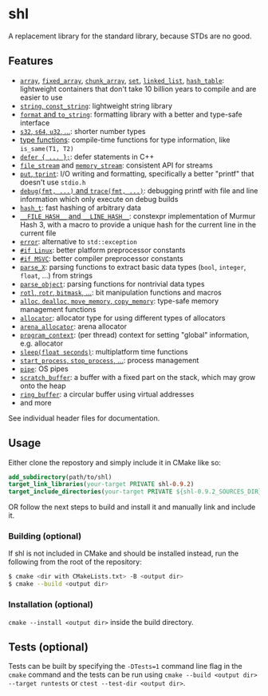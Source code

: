 # shl
A replacement library for the standard library, because STDs are no good.

## Features

- [`array`](src/shl/array.hpp), [`fixed_array`](src/shl/fixed_array.hpp), [`chunk_array`](src/shl/chunk_array.hpp), [`set`](src/shl/set.hpp), [`linked_list`](src/shl/linked_list.hpp), [`hash_table`](src/shl/hash_table.hpp): lightweight containers that don't take 10 billion years to compile and are easier to use
- [`string`, `const_string`](src/shl/string.hpp): lightweight string library
- [`format` and `to_string`](src/shl/format.hpp): formatting library with a better and type-safe interface
- [`s32`, `s64`, `u32`, ...](src/shl/number_types.hpp): shorter number types
- [type functions](src/shl/type_functions.hpp): compile-time functions for type information, like `is_same(T1, T2)`
- [`defer { ... };`](src/shl/defer.hpp): defer statements in C++
- [`file_stream`](src/shl/file_stream.hpp) and [`memory_stream`](src/shl/memory_stream.hpp): consistent API for streams
- [`put`, `tprint`](src/shl/print.hpp): I/O writing and formatting, specifically a better "printf" that doesn't use `stdio.h`
- [`debug(fmt, ...)` and `trace(fmt, ...)`](src/shl/debug.hpp): debugging printf with file and line information which only execute on debug builds
- [`hash_t`](src/shl/hash.hpp): fast hashing of arbitrary data
- [`__FILE_HASH__` and `__LINE_HASH__`](src/shl/murmur_hash.hpp): constexpr implementation of Murmur Hash 3, with a macro to provide a unique hash for the current line in the current file
- [`error`](src/shl/error.hpp): alternative to `std::exception`
- [`#if Linux`](src/shl/platform.hpp): better platform preprocessor constants
- [`#if MSVC`](src/shl/compiler.hpp): better compiler preprocessor constants
- [`parse_X`](src/shl/parse.hpp): parsing functions to extract basic data types (`bool`, `integer`, `float`, ...) from strings
- [`parse_object`](src/shl/parse_object.hpp): parsing functions for nontrivial data types
- [`rotl`, `rotr`, `bitmask`, ...](src/shl/bits.hpp): bit manipulation functions and macros
- [`alloc`, `dealloc`, `move_memory`, `copy_memory`](src/shl/memory.hpp): type-safe memory management functions
- [`allocator`](src/shl/allocator.hpp): allocator type for using different types of allocators
- [`arena_allocator`](src/shl/allocator_arena.hpp): arena allocator
- [`program_context`](src/shl/program_context.hpp): (per thread) context for setting "global" information, e.g. allocator
- [`sleep(float seconds)`](src/shl/time.hpp): multiplatform time functions
- [`start_process`, `stop_process`, ...](src/shl/process.hpp): process management
- [`pipe`](src/shl/pipe.hpp): OS pipes
- [`scratch_buffer`](src/shl/scratch_buffer.hpp): a buffer with a fixed part on the stack, which may grow onto the heap
- [`ring_buffer`](src/shl/ring_buffer.hpp): a circular buffer using virtual addresses
- and more

See individual header files for documentation.

## Usage

Either clone the repostory and simply include it in CMake like so:

```cmake
add_subdirectory(path/to/shl)
target_link_libraries(your-target PRIVATE shl-0.9.2)
target_include_directories(your-target PRIVATE ${shl-0.9.2_SOURCES_DIR})
```

OR follow the next steps to build and install it and manually link and include it.

### Building (optional)

If shl is not included in CMake and should be installed instead, run the following from the root of the repository:

```sh
$ cmake <dir with CMakeLists.txt> -B <output dir>
$ cmake --build <output dir>
```

### Installation (optional)

`cmake --install <output dir>` inside the build directory.

## Tests (optional)

Tests can be built by specifying the `-DTests=1` command line flag in the `cmake` command and the tests can be run using `cmake --build <output dir> --target runtests` or `ctest --test-dir <output dir>`.
